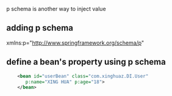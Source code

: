 p schema is another way to inject value

## adding p schema

 xmlns:p="http://www.springframework.org/schema/p"
 
## define a bean's property using p schema

```xml
	<bean id="userBean" class="com.xinghuaz.DI.User"
	   p:name="XING HUA" p:age="18">
	</bean>
```